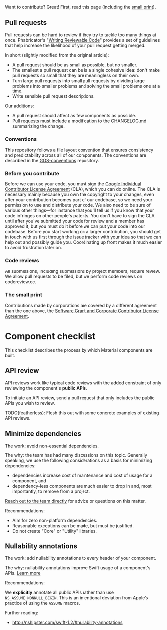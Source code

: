 Want to contribute? Great! First, read this page (including the [small print](#the-small-print)).

## Pull requests

Pull requests can be hard to review if they try to tackle too many things
at once. Phabricator's
"[Writing Reviewable Code](https://secure.phabricator.com/book/phabflavor/article/writing_reviewable_code/)"
provides a set of guidelines that help increase the likelihood of your
pull request getting merged.

In short (slightly modified from the original article):

- A pull request should be as small as possible, but no smaller.
- The smallest a pull request can be is a single cohesive idea: don't
  make pull requests so small that they are meaningless on their own.
- Turn large pull requests into small pull requests by dividing large
  problems into smaller problems and solving the small problems one at
  a time.
- Write sensible pull request descriptions.

Our additions:

- A pull request should affect as few components as possible.
- Pull requests must include a modification to the CHANGELOG.md summarizing the
  change.

### Conventions

This repository follows a file layout convention that ensures consistency and
predictability across all of our components. The conventions are described in
the [GOS-conventions](https://github.com/google/GOS-conventions) repository.

### Before you contribute

Before we can use your code, you must sign the
[Google Individual Contributor License Agreement](https://developers.google.com/open-source/cla/individual?csw=1)
(CLA), which you can do online. The CLA is necessary mainly because you own the
copyright to your changes, even after your contribution becomes part of our
codebase, so we need your permission to use and distribute your code. We also
need to be sure of various other things—for instance that you'll tell us if you
know that your code infringes on other people's patents. You don't have to sign
the CLA until after you've submitted your code for review and a member has
approved it, but you must do it before we can put your code into our codebase.
Before you start working on a larger contribution, you should get in touch with
us first through the issue tracker with your idea so that we can help out and
possibly guide you. Coordinating up front makes it much easier to avoid
frustration later on.

### Code reviews

All submissions, including submissions by project members, require review. We
allow pull requests to be filed, but we perform code reviews on codereview.cc.

### The small print

Contributions made by corporations are covered by a different agreement than
the one above, the
[Software Grant and Corporate Contributor License Agreement](https://cla.developers.google.com/about/google-corporate).

# Component checklist

This checklist describes the process by which Material components are built.

## API review

API reviews work like typical code reviews with the added constraint of only reviewing the
component's **public APIs**.

To initiate an API review, send a pull request that only includes the public APIs you wish to
review.

TODO(featherless): Flesh this out with some concrete examples of existing API reviews.

## Minimize dependencies

The work: avoid non-essential dependencies.

The why: the team has had many discussions on this topic. Generally speaking, we use the following
considerations as a basis for minimizing dependencies:

- dependencies increase cost of maintenance and cost of usage for a component, and
- dependency-less components are much easier to drop in and, most importantly, to remove from a
  project.

[Reach out to the team directly](contributing/#questions) for advice or questions on this matter.

Recommendations:

- Aim for zero non-platform dependencies.
- Reasonable exceptions can be made, but must be justified.
- Do not create "Core" or "Utility" libraries.

## Nullability annotations

The work: add nullability annotations to every header of your component.

The why: nullability annotations improve Swift usage of a component's APIs.
[Learn more](https://developer.apple.com/swift/blog/?id=25)

Recommendations:

We **explicitly** annotate all public APIs rather than use `NS_ASSUME_NONNULL_BEGIN`. This is an
intentional deviation from Apple’s practice of using the `ASSUME` macros.

Further reading:

- http://nshipster.com/swift-1.2/#nullability-annotations

